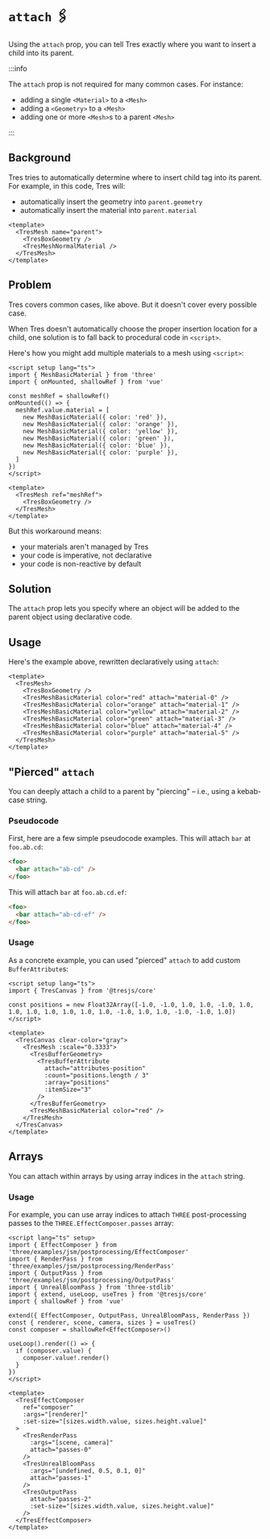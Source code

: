 # `attach` 🖇

Using the `attach` prop, you can tell Tres exactly where you want to insert a child into its parent.

:::info

The `attach` prop is not required for many common cases. For instance:

* adding a single `<Material>` to a `<Mesh>`
* adding a `<Geometry>` to a `<Mesh>`
* adding one or more `<Mesh>`s to a parent `<Mesh>`

:::

## Background

Tres tries to automatically determine where to insert child tag into its parent. For example, in this code, Tres will:

* automatically insert the geometry into `parent.geometry`
* automatically insert the material into `parent.material`

```vue
<template>
  <TresMesh name="parent">
    <TresBoxGeometry />
    <TresMeshNormalMaterial />
  </TresMesh>
</template>
```

## Problem

Tres covers common cases, like above. But it doesn't cover every possible case.

When Tres doesn't automatically choose the proper insertion location for a child, one solution is to fall back to procedural code in `<script>`.

Here's how you might add multiple materials to a mesh using `<script>`:

```vue
<script setup lang="ts">
import { MeshBasicMaterial } from 'three'
import { onMounted, shallowRef } from 'vue'

const meshRef = shallowRef()
onMounted(() => {
  meshRef.value.material = [
    new MeshBasicMaterial({ color: 'red' }),
    new MeshBasicMaterial({ color: 'orange' }),
    new MeshBasicMaterial({ color: 'yellow' }),
    new MeshBasicMaterial({ color: 'green' }),
    new MeshBasicMaterial({ color: 'blue' }),
    new MeshBasicMaterial({ color: 'purple' }),
  ]
})
</script>

<template>
  <TresMesh ref="meshRef">
    <TresBoxGeometry />
  </TresMesh>
</template>
```

But this workaround means:

* your materials aren't managed by Tres
* your code is imperative, not declarative
* your code is non-reactive by default

## Solution

The `attach` prop lets you specify where an object will be added to the parent object using declarative code.

## Usage

Here's the example above, rewritten declaratively using `attach`:

```vue
<template>
  <TresMesh>
    <TresBoxGeometry />
    <TresMeshBasicMaterial color="red" attach="material-0" />
    <TresMeshBasicMaterial color="orange" attach="material-1" />
    <TresMeshBasicMaterial color="yellow" attach="material-2" />
    <TresMeshBasicMaterial color="green" attach="material-3" />
    <TresMeshBasicMaterial color="blue" attach="material-4" />
    <TresMeshBasicMaterial color="purple" attach="material-5" />
  </TresMesh>
</template>
```

## "Pierced" `attach`

You can deeply attach a child to a parent by "piercing" – i.e., using a kebab-case string.

### Pseudocode

First, here are a few simple pseudocode examples. This will attach `bar` at `foo.ab.cd`:

```html
<foo>
  <bar attach="ab-cd" />
</foo>
```

This will attach `bar` at `foo.ab.cd.ef`:

```html
<foo>
  <bar attach="ab-cd-ef" />
</foo>
```

### Usage

As a concrete example, you can used "pierced" `attach` to add custom `BufferAttribute`s:

```vue
<script setup lang="ts">
import { TresCanvas } from '@tresjs/core'

const positions = new Float32Array([-1.0, -1.0, 1.0, 1.0, -1.0, 1.0, 1.0, 1.0, 1.0, 1.0, 1.0, 1.0, -1.0, 1.0, 1.0, -1.0, -1.0, 1.0])
</script>

<template>
  <TresCanvas clear-color="gray">
    <TresMesh :scale="0.3333">
      <TresBufferGeometry>
        <TresBufferAttribute
          attach="attributes-position"
          :count="positions.length / 3"
          :array="positions"
          :itemSize="3"
        />
      </TresBufferGeometry>
      <TresMeshBasicMaterial color="red" />
    </TresMesh>
  </TresCanvas>
</template>
```

## Arrays

You can attach within arrays by using array indices in the `attach` string.

### Usage

For example, you can use array indices to attach `THREE` post-processing passes to the `THREE.EffectComposer.passes` array:

```vue
<script lang="ts" setup>
import { EffectComposer } from 'three/examples/jsm/postprocessing/EffectComposer'
import { RenderPass } from 'three/examples/jsm/postprocessing/RenderPass'
import { OutputPass } from 'three/examples/jsm/postprocessing/OutputPass'
import { UnrealBloomPass } from 'three-stdlib'
import { extend, useLoop, useTres } from '@tresjs/core'
import { shallowRef } from 'vue'

extend({ EffectComposer, OutputPass, UnrealBloomPass, RenderPass })
const { renderer, scene, camera, sizes } = useTres()
const composer = shallowRef<EffectComposer>()

useLoop().render(() => {
  if (composer.value) {
    composer.value!.render()
  }
})
</script>

<template>
  <TresEffectComposer
    ref="composer"
    :args="[renderer]"
    :set-size="[sizes.width.value, sizes.height.value]"
  >
    <TresRenderPass
      :args="[scene, camera]"
      attach="passes-0"
    />
    <TresUnrealBloomPass
      :args="[undefined, 0.5, 0.1, 0]"
      attach="passes-1"
    />
    <TresOutputPass
      attach="passes-2"
      :set-size="[sizes.width.value, sizes.height.value]"
    />
  </TresEffectComposer>
</template>
```
